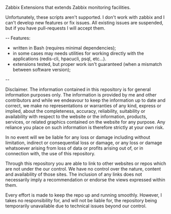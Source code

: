 Zabbix Extensions that extends Zabbix monitoring facilities.

Unfortunately, these scripts aren't supported. I don't work with zabbix and I can't develop new features or fix issues. 
All existing issues are suspended, but if you have pull-requests I will accept them.

--
Features:

- written in Bash (requires minimal dependencies);
- in some cases may needs utilities for working directly with the applications (redis-cli, hpacucli, psql, etc...).
- extensions tested, but proper work isn't guaranteed (when a mismatch between software version);


--

Disclaimer.
The information contained in this repository is for general information purposes only. The information is provided by me and other contributors and while we endeavour to keep the information up to date and correct, we make no representations or warranties of any kind, express or implied, about the completeness, accuracy, reliability, suitability or availability with respect to the website or the information, products, services, or related graphics contained on the website for any purpose. Any reliance you place on such information is therefore strictly at your own risk.

In no event will we be liable for any loss or damage including without limitation, indirect or consequential loss or damage, or any loss or damage whatsoever arising from loss of data or profits arising out of, or in connection with, the use of this repository.

Through this repository you are able to link to other websites or repos which are not under the our control. We have no control over the nature, content and availability of those sites. The inclusion of any links does not necessarily imply a recommendation or endorse the views expressed within them.

Every effort is made to keep the repo up and running smoothly. However, I takes no responsibility for, and will not be liable for, the repository being temporarily unavailable due to technical issues beyond our control.
